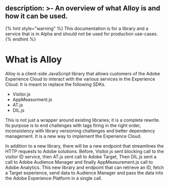 description: >-
  An overview of what Alloy is and how it can be used. 
---

{% hint style="warning" %}
This documentation is for a library and a service that is in Alpha and should not be used for production use-cases. 
{% endhint %}

# What is Alloy
Alloy is a client-side JavaScript library that allows customers of the Adobe Experience Cloud to interact with the various services in the Experience Cloud. It is meant to replace the following SDKs. 
- Visitor.js
- AppMeasurment.js
- AT.js
- DIL.js

This is not just a wrapper around existing libraries; it is a complete rewrite. Its purpose is to end challenges with tags firing in the right order, inconsistency with library versioning challenges and better dependency management. It is a new way to implement the Experience Cloud. 

In addition to a new library, there will be a new endpoint that streamlines the HTTP requests to Adobe solutions. Before, Visitor.js sent blocking call to the visitor ID service, then AT.js sent call to Adobe Target, Then DIL.js sent a call to Adobe Audience Manager and finally AppMeasurement.js call to Adobe Analytics. This new library and endpoint that can retrieve an ID, fetch a Target experience, send data to Audience Manager and pass the data into the Adobe Experience Platform in a single call. 